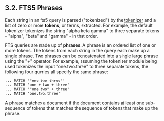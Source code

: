 ## 3\.2\. FTS5 Phrases



Each string in an fts5 query is parsed ("tokenized") by the 
[tokenizer](fts5.html#tokenizers) and a list of zero or more **tokens**, or
terms, extracted. For example, the default tokenizer tokenizes the string "alpha
beta gamma" to three separate tokens \- "alpha", "beta" and "gamma" \- in that
order.




FTS queries are made up of **phrases**. A phrase is an ordered list of
one or more tokens. The tokens from each string in the query each make up a
single phrase. Two phrases can be concatenated into a single large phrase
using the "\+" operator. For example, assuming the tokenizer module being used
tokenizes the input "one.two.three" to three separate tokens, the following
four queries all specify the same phrase:




```
... MATCH '"one two three"'
... MATCH 'one + two + three'
... MATCH '"one two" + three'
... MATCH 'one.two.three'

```


A phrase matches a document if the document contains at least one sub\-sequence
of tokens that matches the sequence of tokens that make up the phrase.




